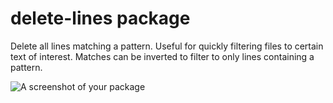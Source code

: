 # delete-lines package

Delete all lines matching a pattern.
Useful for quickly filtering files to certain text of interest.
Matches can be inverted to filter to only lines containing a pattern.

![A screenshot of your package](https://cloud.githubusercontent.com/assets/11895736/9059170/408d4820-3ada-11e5-953c-642156139826.gif)
